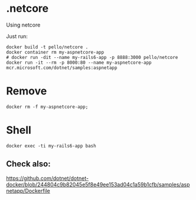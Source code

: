 # .netcore
Using netcore

Just run:
```
docker build -t pello/netcore .
docker container rm my-aspnetcore-app
# docker run -dit --name my-rails6-app -p 8888:3000 pello/netcore
docker run -it --rm -p 8000:80 --name my-aspnetcore-app mcr.microsoft.com/dotnet/samples:aspnetapp
```

# Remove
```
docker rm -f my-aspnetcore-app;
```

# Shell
```shell
docker exec -ti my-rails6-app bash
```

## Check also:
https://github.com/dotnet/dotnet-docker/blob/244804c9b82045e5f8e49ee153ad04c1a59b1cfb/samples/aspnetapp/Dockerfile
